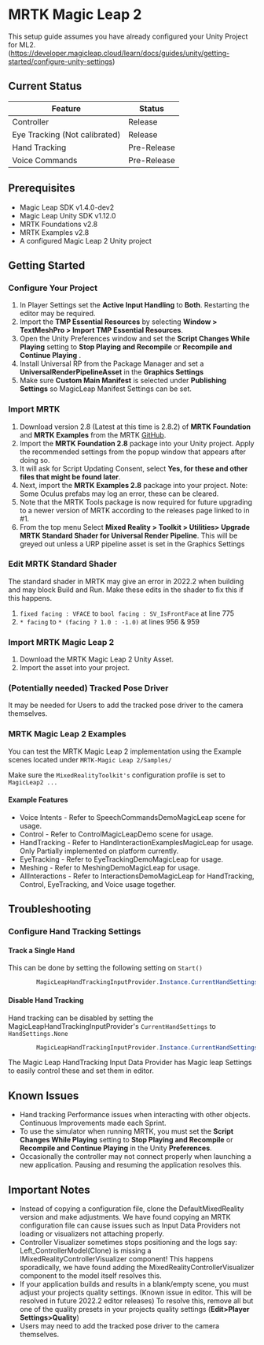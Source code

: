 ﻿
# MRTK Magic Leap 2

This setup guide assumes you have already configured your Unity Project for ML2. (https://developer.magicleap.cloud/learn/docs/guides/unity/getting-started/configure-unity-settings)

## Current Status

| Feature | Status |
|--|--|
| Controller | Release |
| Eye Tracking (Not calibrated) | Release |
| Hand Tracking | Pre-Release |
| Voice Commands | Pre-Release |

## Prerequisites

- Magic Leap SDK v1.4.0-dev2
- Magic Leap Unity SDK v1.12.0
- MRTK Foundations v2.8
- MRTK Examples v2.8
- A configured Magic Leap 2 Unity project

## Getting Started

### Configure Your Project

1. In Player Settings set the **Active Input Handling** to **Both**. Restarting the editor may be required.
2. Import the  **TMP Essential Resources**  by selecting  **Window > TextMeshPro > Import TMP Essential Resources**.
3. Open the Unity Preferences window and set the **Script Changes While Playing** setting to **Stop Playing and Recompile** or **Recompile and Continue Playing** .
4. Install Universal RP from the Package Manager and set a **UniversalRenderPipelineAsset** in the **Graphics Settings**
5. Make sure **Custom Main Manifest** is selected under **Publishing Settings** so MagicLeap Manifest Settings can be set.

### Import MRTK

1. Download version 2.8 (Latest at this time is 2.8.2) of  **MRTK Foundation**  and  **MRTK Examples**  from the MRTK [GitHub](https://github.com/Microsoft/MixedRealityToolkit-Unity/releases).
2. Import the  **MRTK Foundation 2.8**  package into your Unity project. Apply the recommended settings from the popup window that appears after doing so.
3. It will ask for Script Updating Consent, select **Yes, for these and other files that might be found later**.
4. Next, import the  **MRTK Examples 2.8**  package into your project. Note: Some Oculus prefabs may log an error, these can be cleared.
5. Note that the MRTK Tools package is now required for future upgrading to a newer version of MRTK according to the releases page linked to in #1.  
6. From the top menu Select **Mixed Reality > Toolkit > Utilities> Upgrade MRTK Standard Shader for Universal Render Pipeline**. This will be greyed out unless a URP pipeline asset is set in the Graphics Settings

### Edit MRTK Standard Shader

The standard shader in MRTK may give an error in 2022.2 when building and may block Build and Run. Make these edits in the shader to fix this if this happens.

1. `fixed facing : VFACE` to `bool facing : SV_IsFrontFace` at line 775
2. `* facing` to `* (facing ? 1.0 : -1.0)` at lines 956 & 959

### Import MRTK Magic Leap 2

1. Download the MRTK Magic Leap 2 Unity Asset.
2. Import the asset into your project.

### (Potentially needed) Tracked Pose Driver

It may be needed for Users to add the tracked pose driver to the camera themselves.

### MRTK Magic Leap 2 Examples

You can test the MRTK Magic Leap 2 implementation using the Example scenes located under `MRTK-Magic Leap 2/Samples/`

Make sure the `MixedRealityToolkit's` configuration profile is set to `MagicLeap2 ...`

#### Example Features

- Voice Intents - Refer to SpeechCommandsDemoMagicLeap scene for usage.
- Control - Refer to ControlMagicLeapDemo scene for usage.
- HandTracking - Refer to HandInteractionExamplesMagicLeap for usage. Only Partially implemented on platform currently.
- EyeTracking - Refer to EyeTrackingDemoMagicLeap for usage.
- Meshing - Refer to MeshingDemoMagicLeap for usage.
- AllInteractions - Refer to InteractionsDemoMagicLeap for HandTracking, Control, EyeTracking, and Voice usage together.

## Troubleshooting

### Configure Hand Tracking Settings

#### Track a Single Hand

This can be done by setting the following setting on `Start()`

```csharp
        MagicLeapHandTrackingInputProvider.Instance.CurrentHandSettings = MagicLeapHandTrackingInputProvider.HandSettings.Left;
```

#### Disable Hand Tracking

Hand tracking can be disabled by setting the MagicLeapHandTrackingInputProvider's `CurrentHandSettings` to `HandSettings.None`

```csharp
        MagicLeapHandTrackingInputProvider.Instance.CurrentHandSettings = MagicLeapDeviceManager.HandSettings.None;
```

The Magic Leap HandTracking Input Data Provider has Magic leap Settings to easily control these and set them in editor.

## Known Issues

- Hand tracking Performance issues when interacting with other objects. Continuous Improvements made each Sprint.
- To use the simulator when running MRTK, you must set the **Script Changes While Playing** setting to **Stop Playing and Recompile** or **Recompile and Continue Playing** in the Unity **Preferences**.
- Occasionally the controller may not connect properly when launching a new application. Pausing and resuming the application resolves this.

## Important Notes

- Instead of copying a configuration file, clone the DefaultMixedReality version and make adjustments. We have found copying an MRTK configuration file can cause issues such as Input Data Providers not loading or visualizers not attaching properly.
- Controller Visualizer sometimes stops positioning and the logs say: Left_ControllerModel(Clone) is missing a IMixedRealityControllerVisualizer component! This happens sporadically, we have found adding the MixedRealityControllerVisualizer component to the model itself resolves this.
- If your application builds and results in a blank/empty scene, you must adjust your projects quality settings. (Known issue in editor. This will be resolved in future 2022.2 editor releases) To resolve this, remove all but one of the quality presets in your projects quality settings (**Edit>Player Settings>Quality**)
- Users may need to add the tracked pose driver to the camera themselves.